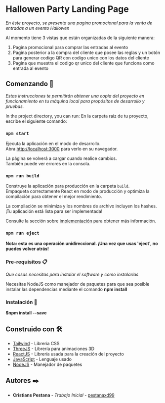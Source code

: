 # Hallowen Party Landing Page

_En éste proyecto, se presenta una pagina promocional para la venta de entradas a un evento Hallowen_


Al momento tiene 3 vistas que están organizadas de la siguiente manera: 
1. Pagina promocional para comprar las entradas al evento 
2. Pagina posterior a la compra del cliente que posee las reglas y un botón para generar codigo QR con codigo unico con los datos del cliente 
3. Pagina que muestra el codigo qr unico del cliente que funciona como entrada al evento 


## Comenzando 🚀

_Estas instrucciones te permitirán obtener una copia del proyecto en funcionamiento en tu máquina local para propósitos de desarrollo y pruebas._

In the project directory, you can run:
En la carpeta raíz de tu proyecto, escribe el siguiente comando:

### `npm start`

Ejecuta la aplicación en el modo de desarrollo.\
Abra [http://localhost:3000](http://localhost:3000) para verlo en su navegador.

La página se volverá a cargar cuando realice cambios.\
También puede ver errores en la consola.

### `npm run build`

Construye la aplicación para producción en la carpeta `build`.\
Empaqueta correctamente React en modo de producción y optimiza la compilación para obtener el mejor rendimiento.

La compilación se minimiza y los nombres de archivo incluyen los hashes.\
¡Tu aplicación está lista para ser implementada!

Consulte la sección sobre [implementación](https://facebook.github.io/create-react-app/docs/deployment) para obtener más información.

### `npm run eject`

**Nota: esta es una operación unidireccional. ¡Una vez que usas 'eject', no puedes volver atrás!**

### Pre-requisitos 📋

_Que cosas necesitas para instalar el software y como instalarlas_

Necesitas NodeJS como manejador de paquetes para que sea posible instalar las dependencias mediante el comando **npm install**

### Instalación 🔧

**$npm install --save**

## Construido con 🛠️

* [Tailwind](https://tailwindcss.com/docs) - Libreria CSS
* [ThreeJS](https://threejs.org/docs/) - Librería para animaciones 3D
* [ReactJS](https://es.reactjs.org/docs/getting-started.html) - Librería usada para la creación del proyecto
* [JavaScript](https://developer.mozilla.org/en-US/docs/Web/JavaScript) - Lenguaje usado
* [NodeJS](https://nodejs.org/en/docs/) - Manejador de paquetes


## Autores ✒️

* **Cristians Pestana** - *Trabajo Inicial* - [pestanaxd99](https://github.com/pestanaxd99)
